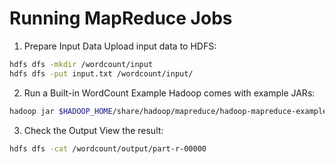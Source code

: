 # Running MapReduce Jobs

1. Prepare Input Data Upload input data to HDFS:

 ```bash
 hdfs dfs -mkdir /wordcount/input
 hdfs dfs -put input.txt /wordcount/input/
 ```

2. Run a Built-in WordCount Example Hadoop comes with example JARs:

```bash
hadoop jar $HADOOP_HOME/share/hadoop/mapreduce/hadoop-mapreduce-examples-*.jar wordcount /wordcount/input /wordcount/output
```

3. Check the Output View the result:

```bash
hdfs dfs -cat /wordcount/output/part-r-00000
```
